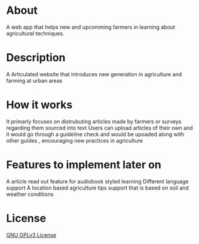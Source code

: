 
# About
A web app that helps new and upcomming farmers in learning about agricultural techniques.

#  Description
A Articulated website that introduces new generation in agriculture and farming at urban areas

# How it works
It primarly focuses on distrubuting articles made by farmers or surveys regarding them sourced into text
Users can upload articles of their own and it would go through a guideline check and would be upoaded along with other guides , encouraging new practices in agriculture

# Features to implement later on
A article read out feature for audiobook styled learning
Different language support
A location based agriculture tips support that is based on soil and weather conditions

# License
[GNU GPLv3 License](LICENSE)
